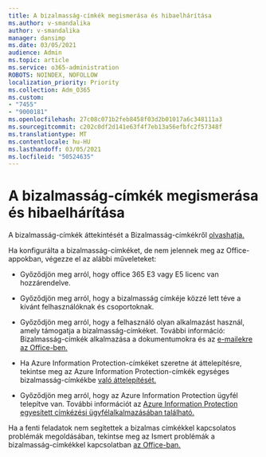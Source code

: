 ```yaml
---
title: A bizalmasság-címkék megismerása és hibaelhárítása
ms.author: v-smandalika
author: v-smandalika
manager: dansimp
ms.date: 03/05/2021
audience: Admin
ms.topic: article
ms.service: o365-administration
ROBOTS: NOINDEX, NOFOLLOW
localization_priority: Priority
ms.collection: Adm_O365
ms.custom:
- "7455"
- "9000181"
ms.openlocfilehash: 27c08c071b2feb8458f03d2b01017a6c348111a3
ms.sourcegitcommit: c202c0df2d141e63f4f7eb13a56efbfc2f57348f
ms.translationtype: MT
ms.contentlocale: hu-HU
ms.lasthandoff: 03/05/2021
ms.locfileid: "50524635"
---
```

# <a name="learn-about-or-troubleshoot-sensitivity-labels"></a>A bizalmasság-címkék megismerása és hibaelhárítása

A bizalmasság-címkék áttekintését a Bizalmasság-címkékről [olvashatja.](https://docs.microsoft.com/microsoft-365/compliance/sensitivity-labels)

Ha konfigurálta a bizalmasság-címkéket, de nem jelennek meg az Office-appokban, végezze el az alábbi műveleteket:

- Győződjön meg arról, hogy office 365 E3 vagy E5 licenc van hozzárendelve.

- Győződjön meg arról, hogy a bizalmasság címkéje közzé lett téve a kívánt felhasználóknak és csoportoknak.

- Győződjön meg arról, hogy a felhasználó olyan alkalmazást használ, amely támogatja a bizalmasság-címkéket. További információ: Bizalmasság-címkék alkalmazása a dokumentumokra és az [e-mailekre az Office-ben.](https://support.microsoft.com/topic/apply-sensitivity-labels-to-your-files-and-email-in-office-2f96e7cd-d5a4-403b-8bd7-4cc636bae0f9)

- Ha Azure Information Protection-címkéket szeretne át áttelepítésre, tekintse meg az Azure Information Protection-címkék egységes bizalmasság-címkékbe [való áttelepítését.](https://docs.microsoft.com/azure/information-protection/configure-policy-migrate-labels)

- Győződjön meg arról, hogy az Azure Information Protection ügyfél telepítve van. További információt az [Azure Information Protection egyesített címkézési ügyfélalkalmazásában található.](https://docs.microsoft.com/azure/information-protection/rms-client/unifiedlabelingclient-version-release-history)

Ha a fenti feladatok nem segítettek a bizalmas címkékkel kapcsolatos problémák megoldásában, tekintse meg az Ismert problémák a bizalmasság-címkékkel kapcsolatban [az Office-ban.](https://support.microsoft.com/topic/known-issues-with-sensitivity-labels-in-office-b169d687-2bbd-4e21-a440-7da1b2743edc)
